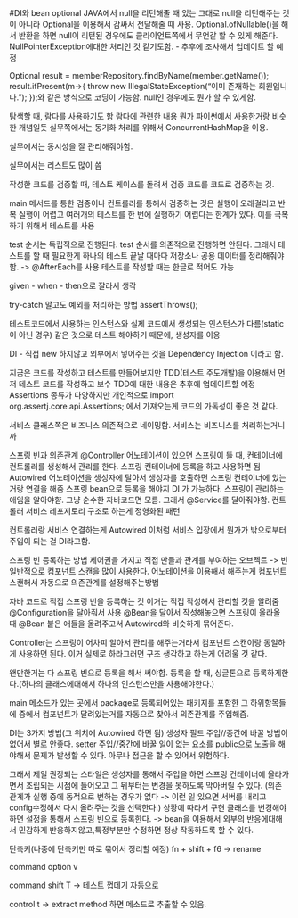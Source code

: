 #DI와 bean
optional 
JAVA에서 null을 리턴해줄 때 있는 그대로 null을 리턴해주는 것이 아니라 Optional을 이용해서 감싸서 전달해줄 때 사용.
	Optional.ofNullable()을 해서 반환을 하면 null이 리턴된 경우에도 클라이언트쪽에서 무언갈 할 수 있게 해준다.
	NullPointerException에대한 처리인 것 같기도함. - 추후에 조사해서 업데이트 할 예정

Optional<Member> result = memberRepository.findByName(member.getName());
result.ifPresent(m->{
    throw new IllegalStateException(“이미 존재하는 회원입니다.”);
});와 같은 방식으로 코딩이 가능함. null인 경우에도 뭔가 할 수 있게함.


탐색할 때, 람다를 사용하기도 함
	람다에 관련한 내용
		뭔가 파이썬에서 사용한거랑 비슷한 개념일듯
실무쪽에서는 동기화 처리를 위해서 ConcurrentHashMap을 이용.

실무에서는 동시성을 잘 관리해줘야함.

실무에서는 리스트도 많이 씀

작성한 코드를 검증할 때, 테스트 케이스를 돌려서 검증
코드를 코드로 검증하는 것.

main 메서드를 통한 검증이나 컨트롤러를 통해서 검증하는 것은 실행이 오래걸리고 반복 실행이 어렵고 여러개의 테스트를 한 번에 실행하기 어렵다는 한계가 있다.
이를 극복하기 위해서 테스트를 사용

test 순서는 독립적으로 진행된다.
test 순서를 의존적으로 진행하면 안된다.
그래서 테스트를 할 때 필요한게 하나의 테스트 끝날 때마다 저장소나 공용 데이터를 정리해줘야함. -> @AfterEach를 사용
테스트를 작성할 때는 한글로 적어도 가능

given - when - then으로 잘라서 생각

try-catch 말고도 예외를 처리하는 방법
assertThrows();

테스트코드에서 사용하는 인스턴스와 실제 코드에서 생성되는 인스턴스가 다름(static 이 아닌 경우) 같은 것으로 테스트 해야하기 때문에, 생성자를 이용

DI - 직접 new 하지않고 외부에서 넣어주는 것을 Dependency Injection 이라고 함.

지금은 코드를 작성하고 테스트를 만들어보지만 TDD(테스트 주도개발)을 이용해서 먼저 테스트 코드를 작성하고 보수
TDD에 대한 내용은 추후에 업데이트할 예정
Assertions
종류가 다양하지만 개인적으로
import org.assertj.core.api.Assertions;
에서 가져오는게 코드의 가독성이 좋은 것 같다.


서비스 클래스쪽은 비즈니스 의존적으로 네이밍함. 서비스는 비즈니스를 처리하는거니까


스프링 빈과 의존관계
@Controller 어노테이션이 있으면 스프링이 뜰 때, 컨테이너에 컨트롤러를 생성해서 관리를 한다. 
스프링 컨테이너에 등록을 하고 사용하면 됨
Autowired 어노테이션을 생성자에 달아서 생성자를 호출하면 스프링 컨테이너에 있는거랑 연결을 해줌
스프링 bean으로 등록을 해야지 DI 가 가능하다. 스프링이 관리하는 애임을 알아야햠. 그냥 순수한 자바코드면 모름. 그래서 @Service를 달아줘야함.
컨트롤러
서비스
레포지토리
구조로 하는게 정형화된 패턴

컨트롤러랑 서비스 연결하는게 Autowired
이처럼 서비스 입장에서 뭔가가 밖으로부터 주입이 되는 걸 DI라고함.

 스프링 빈 등록하는 방법
제어권을 가지고 직접 만들과 관계를 부여하는 오브젝트 -> 빈
일반적으로 컴포넌트 스캔을 많이 사용한다.
어노테이션을 이용해서 해주는게 컴포넌트 스캔해서 자동으로 의존관계를 설정해주는방법

자바 코드로 직접 스프링 빈을 등록하는 것
	이거는 직접 작성해서 관리할 것을 알려줌
@Configuration을 달아줘서 사용
@Bean을 달아서 작성해놓으면 스프링이 올라올 때 @Bean 붙은 애들을 올려주고서 Autowired와 비슷하게 묶어준다.

Controller는 스프링이 어차피 알아서 관리를 해주는거라서 컴포넌트 스캔이랑 동일하게 사용하면 된다.
이거 실제로 하라그러면 구조 생각하고 하는게 어려울 것 같다.

	
왠만한거는 다 스프링 빈으로 등록을 해서 써야함. 등록을 할 때, 싱글톤으로 등록하게한다.(하나의 클래스에대해서 하나의 인스턴스만을 사용해야한다.)

main 메소드가 있는 곳에서 package로 등록되어있는 패키지를 포함한 그 하위항목들에 중에서 컴포넌트가 달려있는거를 자동으로 찾아서 의존관계를 주입해줌.

DI는 3가지 방법(그 위치에 Autowired 하면 됨)
생성자
필드 주입//중간에 바꿀 방법이 없어서 별로 안좋다.
setter 주입//중간에 바꿀 일이 없는 요소를 public으로 노출을 해야해서 문제가 발생할 수 있다. 아무나 접근을 할 수 있어서 위험하다.

그래서 제일 권장되는 스타일은 생성자를 통해서 주입을 하면 스프링 컨테이너에 올라가면서 조립되는 시점에 들어오고 그 뒤부터는 변경을 못하도록 막아버릴 수 있다. (의존 관계가 실행 중에 동적으로 변하는 경우가 없다 -> 이런 일 있으면 서버를 내리고 config수정해서 다시 올려주는 것을 선택한다.)
상황에 따라서 구현 클래스를 변경해야하면 설정을 통해서 스프링 빈으로 등록한다. -> bean을 이용해서 외부의 반응에대해서 민감하게 반응하지않고,특정부분만 수정하면 정상 작동하도록 할 수 있다.

단축키(나중에 단축키만 따로 묶어서 정리할 예정)
fn + shift + f6 -> rename

command option v

command shift T -> 테스트 껍데기 자동으로

control t -> extract method 하면 메소드로 추출할 수 있음.
